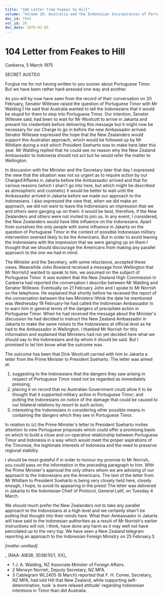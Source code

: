 ```yaml
---
title: "104 Letter from Feakes to Hill"
volume: "Volume 20: Australia and the Indonesian Incorporation of Portuguese Timor, 1974-1976"
doc_id: 7943
vol_id: 20
doc_date: 1975-03-05
---
```


# 104 Letter from Feakes to Hill

Canberra, 5 March 1975

SECRET AUSTEO

Forgive me for not having written to you sooner about Portuguese Timor. But we have been rather hard-pressed one way and another.

As you will by now have seen from the record of their conversation on 20 February, Senator Willesee raised the question of Portuguese Timor with Mr Walding.1 He said that Australia wanted to tell the Indonesians that it would be stupid for them to step into Portuguese Timor. Our intention, Senator Willesee said, had been to wait for Mr Woolcott to arrive in Jakarta and present his credentials before delivering this message but it might now be necessary for our Charge to go in before the new Ambassador arrived. Senator Willesee expressed the hope that the New Zealanders would support this Australian approach, which would be followed up by Mr Whitlam during a visit which President Soeharto was to make here later this year. Mr Walding replied that he could see no reason why the New Zealand Ambassador to Indonesia should not act but he would refer the matter to Wellington.

In discussion with the Minister and the Secretary later that day I expressed the view that the situation was not so urgent as to require action by our Charged'Affaires in Jakarta before the Ambassador arrived and that for various reasons (which I shan't go into here, but which might be described as atmospheric and cosmetic) it would be better to wait until the Ambassador arrived in Jakarta before we made our approach to the Indonesians. I also expressed the view that, when we did make an approach, we did not want to leave the Indonesians an impression that we and others were ganging up on them: it would be best, therefore, if the New Zealanders and others were not invited to join us. In any event, I considered, the New Zealanders would have little influence on the Indonesians. Apart from ourselves the only people with some influence in Jakarta on the question of Portuguese Timor in the context of possible Indonesian military intervention seemed likely to be the Americans. But in order to avoid leaving the Indonesians with the impression that we were ganging up on them I thought that we should discourage the Americans from making any parallel approach to the one we had in mind.

The Minister and the Secretary, with some reluctance, accepted these views. Meanwhile John Rowland received a message from Wellington that Mr Norrish2 wanted to speak to him, we assumed on the subject of Portuguese Timor. It was evident that the New Zealand High Commission in Canberra had reported the conversation I describe between Mr Walding and Senator Willesee. Eventually on 21 February John and I spoke to Mr Norrish on the telephone. He explained that shortly before he received the report of the conversation between the two Ministers-!think the date he mentioned was Wednesday 19 February-he had called the Indonesian Ambassador in to warn him in general terms of the dangers of precipitate action in Portuguese Timor. When he had received the message about the Minister's discussion he had decided to instruct the New Zealand Ambassador in Jakarta to make the same noises to the Indonesians at official level as he had to the Ambassador in Wellington. I thanked Mr Norrish for this information and explained that Ministers had not yet decided here what we should say to the Indonesians and by whom it should be said. But I promised to let him know what the outcome was.

The outcome has been that Dick Woolcott carried with him to Jakarta a letter from the Prime Minister to President Soeharto. The letter was aimed at:

  1. suggesting to the Indonesians that the dangers they saw arising in respect of Portuguese Timor need not be regarded as immediately pressing;
  2. placing it on record that no Australian Government could allow it to be thought that it supported military action in Portuguese Timor; and putting the Indonesians on notice of the damage that could be caused to our bilateral relations by resort to such action;
  3. interesting the Indonesians in considering other possible means in containing the dangers which they see in Portuguese Timor.



In relation to (c) the Prime Minister's letter to President Soeharto invites attention to new Portuguese proposals which could offer a promising basis on which to build a close and co-operative relationship between Portuguese Timor and Indonesia in a way which would meet the proper aspirations of the Timorese, the legitimate interests of Indonesia and the need to preserve regional stability.

I should be most grateful if in order to honour my promise to Mr Norrish, you could pass on the information in the preceding paragraph to him. With the Prime Minister's approval the only others whom we are advising of our approach to the Indonesians are the Americans. The text of the letter from Mr Whitlam to President Soeharto is being very closely held here, closely enough, I hope, to avoid its appearing in the press! The letter was delivered in Jakarta to the Indonesian Chief of Protocol, General Latif, on Tuesday 4 March.

We should much prefer the New Zealanders not to take any parallel approach to the Indonesians at a high level and we certainly shan't be putting that thought into their minds here. What their Ambassador in Jakarta will have said to the Indonesian authorities as a result of Mr Norrish's earlier instructions will not, I think, have done any harm as it may well not have percolated up to the very top. We have seen a New Zealand telegram reporting an approach to the Indonesian Foreign Ministry on 25 February.3

_[matter omitted]_

_ [NAA: Al838, 3038/10/1, XX]_

  * 1 J. A. Walding, NZ Associate Minister of Foreign Affairs.
  * 2 Merwyn Norrish, Deputy Secretary, NZ MFA.
  * 3 Cablegram WL2405 (6 March) reported that F. H. Comer, Secretary, NZ MFA, had told Hill that New Zealand, while supporting self-detennination, took 'a more relaxed attitude' regarding Indonesian intentions in Timor than did Australia.


